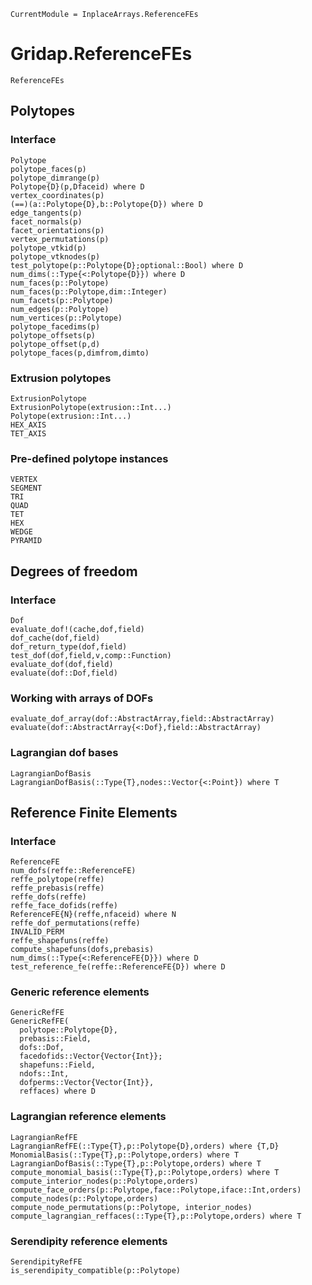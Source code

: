 ```@meta
CurrentModule = InplaceArrays.ReferenceFEs
```

# Gridap.ReferenceFEs

```@docs
ReferenceFEs
``` 

## Polytopes

### Interface

```@docs
Polytope
polytope_faces(p)
polytope_dimrange(p)
Polytope{D}(p,Dfaceid) where D
vertex_coordinates(p)
(==)(a::Polytope{D},b::Polytope{D}) where D
edge_tangents(p)
facet_normals(p)
facet_orientations(p)
vertex_permutations(p)
polytope_vtkid(p)
polytope_vtknodes(p)
test_polytope(p::Polytope{D};optional::Bool) where D
num_dims(::Type{<:Polytope{D}}) where D
num_faces(p::Polytope)
num_faces(p::Polytope,dim::Integer)
num_facets(p::Polytope)
num_edges(p::Polytope)
num_vertices(p::Polytope)
polytope_facedims(p)
polytope_offsets(p)
polytope_offset(p,d)
polytope_faces(p,dimfrom,dimto)
```
### Extrusion polytopes

```@docs
ExtrusionPolytope
ExtrusionPolytope(extrusion::Int...)
Polytope(extrusion::Int...)
HEX_AXIS
TET_AXIS
```

### Pre-defined polytope instances

```@docs
VERTEX
SEGMENT
TRI
QUAD
TET
HEX
WEDGE
PYRAMID
```
## Degrees of freedom

### Interface

```@docs
Dof
evaluate_dof!(cache,dof,field)
dof_cache(dof,field)
dof_return_type(dof,field)
test_dof(dof,field,v,comp::Function)
evaluate_dof(dof,field)
evaluate(dof::Dof,field)
```

### Working with arrays of DOFs

```@docs
evaluate_dof_array(dof::AbstractArray,field::AbstractArray)
evaluate(dof::AbstractArray{<:Dof},field::AbstractArray)
```
### Lagrangian dof bases

```@docs
LagrangianDofBasis
LagrangianDofBasis(::Type{T},nodes::Vector{<:Point}) where T
```

## Reference Finite Elements

### Interface

```@docs
ReferenceFE
num_dofs(reffe::ReferenceFE)
reffe_polytope(reffe)
reffe_prebasis(reffe)
reffe_dofs(reffe)
reffe_face_dofids(reffe)
ReferenceFE{N}(reffe,nfaceid) where N
reffe_dof_permutations(reffe)
INVALID_PERM
reffe_shapefuns(reffe)
compute_shapefuns(dofs,prebasis)
num_dims(::Type{<:ReferenceFE{D}}) where D
test_reference_fe(reffe::ReferenceFE{D}) where D
```

### Generic reference elements

```@docs
GenericRefFE
GenericRefFE(
  polytope::Polytope{D},
  prebasis::Field,
  dofs::Dof,
  facedofids::Vector{Vector{Int}};
  shapefuns::Field,
  ndofs::Int,
  dofperms::Vector{Vector{Int}},
  reffaces) where D
```

### Lagrangian reference elements

```@docs
LagrangianRefFE
LagrangianRefFE(::Type{T},p::Polytope{D},orders) where {T,D}
MonomialBasis(::Type{T},p::Polytope,orders) where T
LagrangianDofBasis(::Type{T},p::Polytope,orders) where T
compute_monomial_basis(::Type{T},p::Polytope,orders) where T
compute_interior_nodes(p::Polytope,orders)
compute_face_orders(p::Polytope,face::Polytope,iface::Int,orders)
compute_nodes(p::Polytope,orders)
compute_node_permutations(p::Polytope, interior_nodes)
compute_lagrangian_reffaces(::Type{T},p::Polytope,orders) where T
```
### Serendipity reference elements

```@docs
SerendipityRefFE
is_serendipity_compatible(p::Polytope)
```

